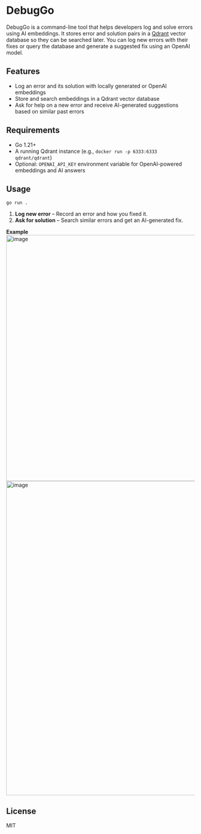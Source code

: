 # DebugGo

DebugGo is a command-line tool that helps developers log and solve errors using AI embeddings. It stores error and solution pairs in a [Qdrant](https://qdrant.tech) vector database so they can be searched later. You can log new errors with their fixes or query the database and generate a suggested fix using an OpenAI model.

## Features

- Log an error and its solution with locally generated or OpenAI embeddings
- Store and search embeddings in a Qdrant vector database
- Ask for help on a new error and receive AI-generated suggestions based on similar past errors

## Requirements

- Go 1.21+
- A running Qdrant instance (e.g., `docker run -p 6333:6333 qdrant/qdrant`)
- Optional: `OPENAI_API_KEY` environment variable for OpenAI-powered embeddings and AI answers

## Usage

```
go run .
```

1. **Log new error** – Record an error and how you fixed it.
2. **Ask for solution** – Search similar errors and get an AI-generated fix.

**Example**
<img width="1554" height="656" alt="image" src="https://github.com/user-attachments/assets/eeb09fca-39b4-4d80-b14b-b87d9979dfa8" />
<img width="1554" height="838" alt="image" src="https://github.com/user-attachments/assets/39f3ba69-b249-4ea6-bdbb-38efcf64bbd2" />

## License

MIT
